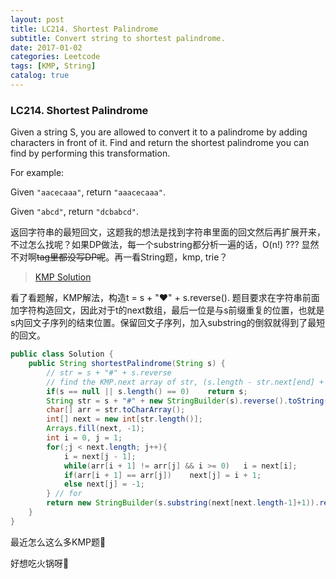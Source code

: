 ```yaml
---
layout: post
title: LC214. Shortest Palindrome
subtitle: Convert string to shortest palindrome.
date: 2017-01-02
categories: Leetcode
tags: [KMP, String]
catalog: true
---
```


###  LC214. Shortest Palindrome

Given a string S, you are allowed to convert it to a palindrome by adding characters in front of it. Find and return the shortest palindrome you can find by performing this transformation.

For example:

Given `"aacecaaa"`, return `"aaacecaaa"`.

Given `"abcd"`, return `"dcbabcd"`.

返回字符串的最短回文，这题我的想法是找到字符串里面的回文然后再扩展开来，不过怎么找呢？如果DP做法，每一个substring都分析一遍的话，O(n!) ??? 显然不对啊~~tag里都没写DP呢~~。再一看String题，kmp, trie？

> [KMP Solution](https://discuss.leetcode.com/topic/27261/clean-kmp-solution-with-super-detailed-explanation)

看了看题解，KMP解法，构造t = s + "❤" + s.reverse(). 题目要求在字符串前面加字符构造回文，因此对于t的next数组，最后一位是与s前缀重复的位置，也就是s内回文子序列的结束位置。保留回文子序列，加入substring的倒叙就得到了最短的回文。

```java
public class Solution {
    public String shortestPalindrome(String s) {
        // str = s + "#" + s.reverse 
        // find the KMP.next array of str, (s.length - str.next[end] + 1) is the number of char add to head
        if(s == null || s.length() == 0)    return s;
        String str = s + "#" + new StringBuilder(s).reverse().toString();
        char[] arr = str.toCharArray();
        int[] next = new int[str.length()];
        Arrays.fill(next, -1);
        int i = 0, j = 1;
        for(;j < next.length; j++){
            i = next[j - 1]; 
            while(arr[i + 1] != arr[j] && i >= 0)   i = next[i];
            if(arr[i + 1] == arr[j])    next[j] = i + 1;
            else next[j] = -1;
        } // for
        return new StringBuilder(s.substring(next[next.length-1]+1)).reverse().toString()+s;
    }
}
```

最近怎么这么多KMP题🍥 

好想吃火锅呀🍲

